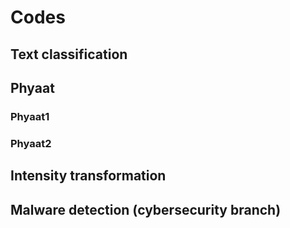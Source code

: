 # Codes

## Text classification
## Phyaat
### Phyaat1
### Phyaat2
## Intensity transformation
## Malware detection (cybersecurity branch)
